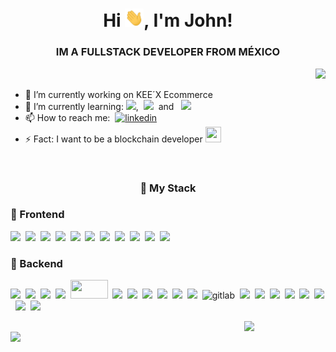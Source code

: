 <h1 align="center">Hi <img src="https://raw.githubusercontent.com/ABSphreak/ABSphreak/master/gifs/Hi.gif" width="30px">, I'm John!</h1>

<h3 align="center">IM A FULLSTACK DEVELOPER FROM MÉXICO</h3>
<p align="right" width="10px"><img src="https://gpvc.arturio.dev/LfJohnVo"></p>

- 🔭 I’m currently working on KEE´X Ecommerce
- 🌱 I’m currently learning: <img src="https://img.shields.io/badge/rust-%23000000.svg?style=for-the-badge&logo=rust&logoColor=white"/>,&nbsp; <img src="https://img.shields.io/badge/react-%2320232a.svg?style=for-the-badge&logo=react&logoColor=%2361DAFB"/>&nbsp; and &nbsp; <img src="https://img.shields.io/badge/Solidity-%23363636.svg?style=for-the-badge&logo=solidity&logoColor=white"/>&nbsp;
- 📫 How to reach me: &nbsp;<a href="https://www.linkedin.com/in/johnvo95/"><img src='https://img.shields.io/badge/linkedin-%230077B5.svg?style=for-the-badge&logo=linkedin&logoColor=white' alt='linkedin' height='25'></a>
- ⚡ Fact: I want to be a blockchain developer <img src="https://cryptologos.cc/logos/bitcoin-btc-logo.png?v=014" width="25" height="25"/>
<br>
<h3 align="center">🚀 My Stack</h3>
<h3 align="left">🚀 Frontend</h3>

<img src="https://img.shields.io/badge/html5-%23E34F26.svg?style=for-the-badge&logo=html5&logoColor=white" height="32px"/>&nbsp;
<img src="https://img.shields.io/badge/css3-%231572B6.svg?style=for-the-badge&logo=css3&logoColor=white" height="32px"/>&nbsp;
<img src="https://img.shields.io/badge/javascript-%23323330.svg?style=for-the-badge&logo=javascript&logoColor=%23F7DF1E" height="32px"/>&nbsp;
<img src="https://img.shields.io/badge/jquery-%230769AD.svg?style=for-the-badge&logo=jquery&logoColor=white" height="32px">&nbsp;
<img src="https://www.markusantonwolf.com/topics/alpine-js/alpinejs-logo.svg" width="40" heigth="32px;">&nbsp;
<img src="https://img.shields.io/badge/react-%2320232a.svg?style=for-the-badge&logo=react&logoColor=%2361DAFB" heigth="32px;">&nbsp;
<img src="https://img.shields.io/badge/bootstrap-%23563D7C.svg?style=for-the-badge&logo=bootstrap&logoColor=white" height="32px;">&nbsp;
<img src="https://iconape.com/wp-content/files/zg/371252/svg/371252.svg" width="50px" >&nbsp;
<img src="https://img.shields.io/badge/tailwindcss-%2338B2AC.svg?style=for-the-badge&logo=tailwind-css&logoColor=white" heigth="32px;">&nbsp;
<img src="https://img.shields.io/badge/chart.js-F5788D.svg?style=for-the-badge&logo=chart.js&logoColor=white" heigth="32px;"/>&nbsp;
<img src="https://laravel-livewire.com/img/twitter.png" width="32px">

<h3 align="left">🚀 Backend</h3>
<p>
<img src="https://img.shields.io/badge/php-%23777BB4.svg?style=for-the-badge&logo=php&logoColor=white" height="32px;">&nbsp;
<img src="https://img.shields.io/badge/laravel-%23FF2D20.svg?style=for-the-badge&logo=laravel&logoColor=white" height="32px;">&nbsp;
<img src="https://img.shields.io/badge/WordPress-%23117AC9.svg?style=for-the-badge&logo=WordPress&logoColor=white" height="32px;"/>&nbsp;
<img src="https://img.shields.io/badge/go-%2300ADD8.svg?style=for-the-badge&logo=go&logoColor=white" height="32px;"/>&nbsp;
<img src="https://gofiber.io/assets/images/embed.png" width="60" height="30"/>&nbsp;
<img src="https://img.shields.io/badge/python-3670A0?style=for-the-badge&logo=python&logoColor=ffdd54" height="32px;"/>&nbsp;
<img src="https://img.shields.io/badge/FastAPI-005571?style=for-the-badge&logo=fastapi" height="32px;"/>&nbsp;
<img src="https://img.shields.io/badge/node.js-6DA55F?style=for-the-badge&logo=node.js&logoColor=white" height="32px;"/>&nbsp;
<img src="https://img.shields.io/badge/c%23-%23239120.svg?style=for-the-badge&logo=c-sharp&logoColor=white" height="32px;"/>&nbsp;
<img src="https://img.shields.io/badge/mysql-%2300f.svg?style=for-the-badge&logo=mysql&logoColor=white" height="32px;"/>&nbsp;
<img src="https://img.shields.io/badge/postgres-%23316192.svg?style=for-the-badge&logo=postgresql&logoColor=white" height="32px;"/>&nbsp;
<img src='https://img.shields.io/badge/gitlab-%23181717.svg?style=for-the-badge&logo=gitlab' alt='gitlab' height='35'>&nbsp;
<img src="https://img.shields.io/badge/shell_script-%23121011.svg?style=for-the-badge&logo=gnu-bash&logoColor=white" height="32px;"/>&nbsp;
<img src="https://img.shields.io/badge/git-%23F05033.svg?style=for-the-badge&logo=git&logoColor=white" height="32px;"/>&nbsp;
<img src="https://img.shields.io/badge/Linux-FCC624?style=for-the-badge&logo=linux&logoColor=black" height="32px;"/>&nbsp;
<img src="https://img.shields.io/badge/Ubuntu-E95420?style=for-the-badge&logo=ubuntu&logoColor=white" height="32px;">&nbsp;
<img src="https://img.shields.io/badge/Debian-D70A53?style=for-the-badge&logo=debian&logoColor=white" height="32px;">&nbsp;
<img src="https://img.shields.io/badge/cent%20os-002260?style=for-the-badge&logo=centos&logoColor=F0F0F0" height="32px;"> &nbsp;
<img src="https://img.shields.io/badge/travis%20ci-%232B2F33.svg?style=for-the-badge&logo=travis&logoColor=white" height="32px;">&nbsp;
<img src="https://img.shields.io/badge/docker-%230db7ed.svg?style=for-the-badge&logo=docker&logoColor=white" height="32px;"/>
&nbsp;
</p>
<img align='right' style="margin-right: 0px;" src='https://camo.githubusercontent.com/3c553beb641d154ec09f3f1cce78f434eb72a9b2843dc45e5aa191cc6234b383/687474703a2f2f7374617469632e76656c76657463616368652e6f72672f70616765732f323031382f30362f31332f70617274792d676f706865722f64616e63696e672d676f706865722e676966' width='130px;'>
<br>
<img src="https://github-profile-trophy.vercel.app/?username=LfJohnVo&row=1&column=6">
